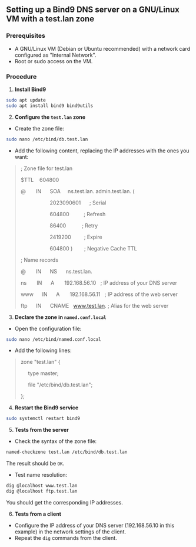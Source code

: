 ## Setting up a Bind9 DNS server on a GNU/Linux VM with a test.lan zone

### Prerequisites

* A GNU/Linux VM (Debian or Ubuntu recommended) with a network card configured as "Internal Network".
* Root or sudo access on the VM.

### Procedure

1. **Install Bind9**

```bash
sudo apt update
sudo apt install bind9 bind9utils
```

2. **Configure the `test.lan` zone**

* Create the zone file:

```bash
sudo nano /etc/bind/db.test.lan
```

* Add the following content, replacing the IP addresses with the ones you want:

> ; Zone file for test.lan
> 
> $TTL    604800
> 
> @       IN      SOA     ns.test.lan. admin.test.lan. (
> 
>                     2023090601      ; Serial
> 
>                     604800          ; Refresh
> 
>                     86400           ; Retry
> 
>                     2419200         ; Expire
> 
>                     604800 )        ; Negative Cache TTL
> 
> ; Name records
> 
> @       IN      NS      ns.test.lan.
> 
> ns       IN      A       192.168.56.10   ; IP address of your DNS server
> 
> www      IN      A       192.168.56.11   ; IP address of the web server
> 
> ftp      IN      CNAME   www.test.lan. ; Alias for the web server


3. **Declare the zone in `named.conf.local`**

* Open the configuration file:

```bash
sudo nano /etc/bind/named.conf.local
```

* Add the following lines:

> zone "test.lan" {
> 
>      type master;
> 
>      file "/etc/bind/db.test.lan";
> 
> };

4. **Restart the Bind9 service**

```bash
sudo systemctl restart bind9
```

5. **Tests from the server**

* Check the syntax of the zone file:

```bash
named-checkzone test.lan /etc/bind/db.test.lan
```

The result should be `OK`.

* Test name resolution:

```bash
dig @localhost www.test.lan
dig @localhost ftp.test.lan
```

You should get the corresponding IP addresses.

6. **Tests from a client**

* Configure the IP address of your DNS server (192.168.56.10 in this example) in the network settings of the client.
* Repeat the `dig` commands from the client.

